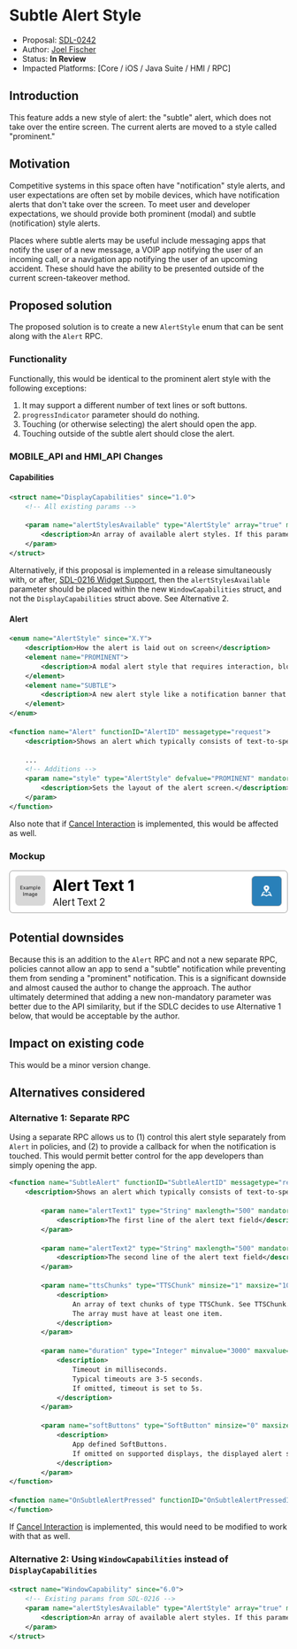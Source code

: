 # Subtle Alert Style

* Proposal: [SDL-0242](0242-alert-style-subtle.md)
* Author: [Joel Fischer](https://github.com/joeljfischer)
* Status: **In Review**
* Impacted Platforms: [Core / iOS / Java Suite / HMI / RPC]

## Introduction
This feature adds a new style of alert: the "subtle" alert, which does not take over the entire screen. The current alerts are moved to a style called "prominent."

## Motivation
Competitive systems in this space often have "notification" style alerts, and user expectations are often set by mobile devices, which have notification alerts that don't take over the screen. To meet user and developer expectations, we should provide both prominent (modal) and subtle (notification) style alerts.

Places where subtle alerts may be useful include messaging apps that notify the user of a new message, a VOIP app notifying the user of an incoming call, or a navigation app notifying the user of an upcoming accident. These should have the ability to be presented outside of the current screen-takeover method.

## Proposed solution
The proposed solution is to create a new `AlertStyle` enum that can be sent along with the `Alert` RPC.

### Functionality
Functionally, this would be identical to the prominent alert style with the following exceptions:

1. It may support a different number of text lines or soft buttons.
2. `progressIndicator` parameter should do nothing.
3. Touching (or otherwise selecting) the alert should open the app.
4. Touching outside of the subtle alert should close the alert.

### MOBILE_API and HMI_API Changes

#### Capabilities
```xml
<struct name="DisplayCapabilities" since="1.0">
    <!-- All existing params -->

    <param name="alertStylesAvailable" type="AlertStyle" array="true" minValue="1" maxValue="1000" mandatory="false" since="6.x">
        <description>An array of available alert styles. If this parameter is not provided, only the `PROMINENT` style is assumed to be available.</description>
    </param>
</struct>
```

Alternatively, if this proposal is implemented in a release simultaneously with, or after, [SDL-0216 Widget Support](https://github.com/smartdevicelink/sdl_evolution/blob/master/proposals/0216-widget-support.md), then the `alertStylesAvailable` parameter should be placed within the new `WindowCapabilities` struct, and not the `DisplayCapabilities` struct above. See Alternative 2.

#### Alert
```xml
<enum name="AlertStyle" since="X.Y">
    <description>How the alert is laid out on screen</description>
    <element name="PROMINENT">
        <description>A modal alert style that requires interaction, blocking interaction with any other part of the display.</description>
    </element>
    <element name="SUBTLE">
        <description>A new alert style like a notification banner that doesn't take over the entire display and allows interaction with the current app. e.g. A navigation alert that lets the user know of an upcoming blockage on the road and asking the user if they wish to reroute.</description>
    </element>
</enum>

<function name="Alert" functionID="AlertID" messagetype="request">
    <description>Shows an alert which typically consists of text-to-speech message and text on the display. At least either alertText1, alertText2 or TTSChunks need to be provided.</description>
    
    ...
    <!-- Additions -->
    <param name="style" type="AlertStyle" defvalue="PROMINENT" mandatory="false" since="X.Y">
        <description>Sets the layout of the alert screen.</description>
    </param>
</function>
```

Also note that if [Cancel Interaction](https://github.com/smartdevicelink/sdl_evolution/blob/master/proposals/0184-cancel-interaction.md) is implemented, this would be affected as well.

### Mockup
![Subtle Alert Mockup](../assets/proposals/nnnn-alert-style-subtle/subtle-alert-mockup.png)

## Potential downsides
Because this is an addition to the `Alert` RPC and not a new separate RPC, policies cannot allow an app to send a "subtle" notification while preventing them from sending a "prominent" notification. This is a significant downside and almost caused the author to change the approach. The author ultimately determined that adding a new non-mandatory parameter was better due to the API similarity, but if the SDLC decides to use Alternative 1 below, that would be acceptable by the author.

## Impact on existing code
This would be a minor version change.

## Alternatives considered

### Alternative 1: Separate RPC
Using a separate RPC allows us to (1) control this alert style separately from `Alert` in policies, and (2) to provide a callback for when the notification is touched. This would permit better control for the app developers than simply opening the app.

```xml
<function name="SubtleAlert" functionID="SubtleAlertID" messagetype="request">
    <description>Shows an alert which typically consists of text-to-speech message and text on the display. At least either alertText1, alertText2 or TTSChunks need to be provided.</description>
        
        <param name="alertText1" type="String" maxlength="500" mandatory="false">
            <description>The first line of the alert text field</description>
        </param>
        
        <param name="alertText2" type="String" maxlength="500" mandatory="false">
            <description>The second line of the alert text field</description>
        </param>
        
        <param name="ttsChunks" type="TTSChunk" minsize="1" maxsize="100" array="true" mandatory="false">
            <description>
                An array of text chunks of type TTSChunk. See TTSChunk.
                The array must have at least one item.
            </description>
        </param>
        
        <param name="duration" type="Integer" minvalue="3000" maxvalue="10000" defvalue="5000" mandatory="false">
            <description>
                Timeout in milliseconds.
                Typical timeouts are 3-5 seconds.
                If omitted, timeout is set to 5s.
            </description>
        </param>
        
        <param name="softButtons" type="SoftButton" minsize="0" maxsize="2" array="true" mandatory="false" since="2.0">
            <description>
                App defined SoftButtons.
                If omitted on supported displays, the displayed alert shall not have any SoftButtons.
            </description>
        </param>
</function>

<function name="OnSubtleAlertPressed" functionID="OnSubtleAlertPressedID" messagetype="notification">
</function>
```

If [Cancel Interaction](https://github.com/smartdevicelink/sdl_evolution/blob/master/proposals/0184-cancel-interaction.md) is implemented, this would need to be modified to work with that as well.

### Alternative 2: Using `WindowCapabilities` instead of `DisplayCapabilities`
```xml
<struct name="WindowCapability" since="6.0">
    <!-- Existing params from SDL-0216 -->
    <param name="alertStylesAvailable" type="AlertStyle" array="true" minValue="1" maxValue="1000" mandatory="false" since="6.x">
        <description>An array of available alert styles. If this parameter is not provided, only the `PROMINENT` style is assumed to be available.</description>
    </param>
</struct>
```
